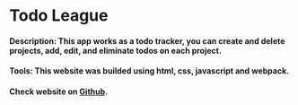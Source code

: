 # Todo League

#### Description: This app works as a todo tracker, you can create and delete projects, add, edit, and eliminate todos on each project. 
#### Tools: This website was builded using html, css, javascript and webpack.

#### Check website on [Github](https://ayosef16.github.io/todo-list/).